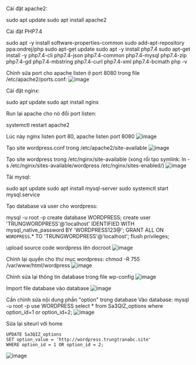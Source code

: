 Cài đặt apache2:

sudo apt update
sudo apt install apache2

Cài đặt PHP7.4

sudo apt -y install software-properties-common
sudo add-apt-repository ppa:ondrej/php
sudo apt-get update
sudo apt -y install php7.4
sudo apt-get install -y php7.4-cli php7.4-json php7.4-common php7.4-mysql php7.4-zip php7.4-gd php7.4-mbstring php7.4-curl php7.4-xml php7.4-bcmath
php -v

Chỉnh sửa port cho apache listen ở port 8080 trong file /etc/apache2/ports.conf:
![image](https://github.com/user-attachments/assets/8f5c2172-d465-4d48-8440-9d570bf8184d)

Cài đặt nginx:

sudo apt update
sudo apt install nginx

Run lại apache cho nó đổi port listen:

systemctl restart apache2

Lúc này nginx listen port 80, apache listen port 8080
![image](https://github.com/user-attachments/assets/38dd23f6-0f15-45ca-8c07-044165a113ee)

Tạo site wordpress.conf trong /etc/apache2/site-available
![image](https://github.com/user-attachments/assets/46897c8d-3c6a-4a45-b887-6317113008a2)

Tạo site wordpress trong /etc/nginx/site-available (xong rồi tạo symlink: ln -s /etc/nginx/sites-available/wordpress /etc/nginx/sites-enabled/)
![image](https://github.com/user-attachments/assets/16633106-aa4f-4eb1-9f01-bfff5b3b0ec8)

Tải mysql:

sudo apt update
sudo apt install mysql-server
sudo systemctl start mysql.service

Tạo database và user cho wordpress:

mysql -u root -p
create database WORDPRESS;
create user 'TRUNGWORDPRESS'@'localhost' IDENTIFIED WITH mysql_native_password BY 'WORDPRESS123@';
GRANT ALL ON `WORDPRESS`.* TO 'TRUNGWORDPRESS'@'localhost';
flush privileges;

upload source code wordpress lên docroot
![image](https://github.com/user-attachments/assets/62837788-905a-40d5-9e6b-0391d8e7f595)

Chỉnh lại quyền cho thư mục wordpress: chmod -R 755 /var/www/html/wordpress
![image](https://github.com/user-attachments/assets/f2f51bd4-9817-4242-a8f2-05611c6e7172)

Chỉnh sửa lại thông tin database trong file wp-config
![image](https://github.com/user-attachments/assets/2d3a8f73-95eb-4630-ba00-00728e6ed3cb)

Import file database vào database
![image](https://github.com/user-attachments/assets/2c50ec9e-3998-4619-aaaa-7b333930d264)

Cần chỉnh sửa nội dung phần "option" trong database
Vào database:
mysql -u root -p
use WORDPRESS
select * from Sa3QIZ_options where option_id=1 or  option_id=2;
![image](https://github.com/user-attachments/assets/0f826c4b-4203-4a5b-a7d5-d21239c67d19)

Sửa lại siteurl với home
```
UPDATE Sa3QIZ_options
SET option_value = 'http://wordpress.trungtranabc.site'
WHERE option_id = 1 OR option_id = 2;
```
![image](https://github.com/user-attachments/assets/18cd155d-4c91-4f57-9947-0ac71aed7420)
